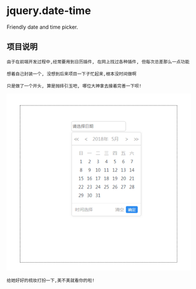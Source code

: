 # jquery.date-time
Friendly date and time picker.

## 项目说明

	由于在前端开发过程中,经常要用到日历插件, 在网上找过各种插件, 但每次总差那么一点功能
	
	想着自己封装一个, 没想到后来项目一下子忙起来,根本没时间做啊

	只是做了一个开头, 算是抛砖引玉吧, 哪位大神拿去接着完善一下呗!

	

  ![](images/preview.png)

	给她好好的梳妆打扮一下,美不美就看你的啦!